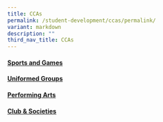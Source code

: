 ```yaml
---
title: CCAs
permalink: /student-development/ccas/permalink/
variant: markdown
description: ""
third_nav_title: CCAs
---
```

#### [Sports and Games](https://www.assumptionenglish.moe.edu.sg/student-development/ccas/sports-and-games/) <br>
#### 
#### [Uniformed Groups ](https://www.assumptionenglish.moe.edu.sg/student-development/ccas/uniformed-groups/) <br>
#### 
#### [Performing Arts](https://www.assumptionenglish.moe.edu.sg/student-development/ccas/performing-arts/) <br>
#### 
#### [Club &amp; Societies ](https://www.assumptionenglish.moe.edu.sg/student-development/ccas/club-n-societies/) <br>
#### 
#### 
